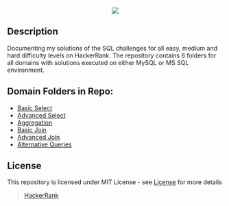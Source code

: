 <p align="center">
  <img src="https://upload.wikimedia.org/wikipedia/commons/thumb/4/40/HackerRank_Icon-1000px.png/240px-HackerRank_Icon-1000px.png">
</p>
<!-- ![HackerRank Logo](https://upload.wikimedia.org/wikipedia/commons/thumb/4/40/HackerRank_Icon-1000px.png/240px-HackerRank_Icon-1000px.png) -->

## Description
Documenting my solutions of the SQL challenges for all easy, medium and hard difficulty levels on HackerRank. The repository contains 6 folders for all domains with solutions executed on either MySQL or MS SQL environment.

## Domain Folders in Repo:
* [Basic Select](https://github.com/shef4793/HackerRank-SQL-Challenges-Solutions/tree/c33270820d11e4224bea33fd168deaa1e585183d/Basic%20Select "Basic Select")
* [Advanced Select](https://github.com/shef4793/HackerRank-SQL-Challenges-Solutions/tree/34a348ff686c0b05abf1d3a073665fdad81f70d8/Advanced%20Select "Advanced Select")
* [Aggregation](https://github.com/shef4793/HackerRank-SQL-Challenges-Solutions/tree/34a348ff686c0b05abf1d3a073665fdad81f70d8/Aggregation "Aggregation")
* [Basic Join](https://github.com/shef4793/HackerRank-SQL-Challenges-Solutions/tree/34a348ff686c0b05abf1d3a073665fdad81f70d8/Basic%20Join "Basic Join")
* [Advanced Join](https://github.com/shef4793/HackerRank-SQL-Challenges-Solutions/tree/34a348ff686c0b05abf1d3a073665fdad81f70d8/Advanced%20Join "Advanced Join")
* [Alternative Queries](https://github.com/shef4793/HackerRank-SQL-Challenges-Solutions/tree/34a348ff686c0b05abf1d3a073665fdad81f70d8/Alternative%20Queries "Alternative Queries")

## License
This repository is licensed under MIT License - see [License](LICENSE "License") for more details



> [HackerRank](https://www.hackerrank.com/profile/shefali040793 "HackerRank Profile")
